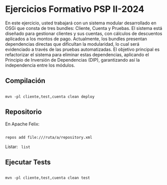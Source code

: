 # Ejercicios Formativo PSP II-2024

En este ejercicio, usted trabajará con un sistema modular desarrollado en OSGi que consta de tres bundles: Cliente, 
Cuenta y Pruebas. El sistema está diseñado para gestionar clientes y sus cuentas, con cálculos de descuentos aplicados a 
los montos de pago. Actualmente, los bundles presentan dependencias directas que dificultan la modularidad, lo cual será 
evidenciado a través de las pruebas automatizadas. El objetivo principal es refactorizar el sistema para eliminar estas 
dependencias, aplicando el Principio de Inversión de Dependencias (DIP), garantizando así la independencia entre los módulos.

## Compilación

<code>
mvn -pl cliente,test,cuenta clean deploy
</code>

## Repositorio

En Apache Felix:

<code>
repos add file:///ruta/a/repository.xml
</code>

Listar:
<code>
list
</code>

## Ejecutar Tests

<code>
mvn -pl cliente,test,cuenta clean test
</code>